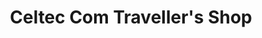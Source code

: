 ---
title: "Celtec Com Traveller's Shop"
url: /malaba-town-council/celtec-com-travellers-shop/
shop: supermarket
---